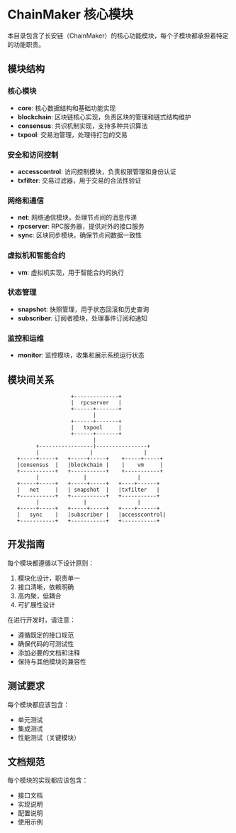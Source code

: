 # ChainMaker 核心模块

本目录包含了长安链（ChainMaker）的核心功能模块，每个子模块都承担着特定的功能职责。

## 模块结构

### 核心模块

- **core**: 核心数据结构和基础功能实现
- **blockchain**: 区块链核心实现，负责区块的管理和链式结构维护
- **consensus**: 共识机制实现，支持多种共识算法
- **txpool**: 交易池管理，处理待打包的交易

### 安全和访问控制

- **accesscontrol**: 访问控制模块，负责权限管理和身份认证
- **txfilter**: 交易过滤器，用于交易的合法性验证

### 网络和通信

- **net**: 网络通信模块，处理节点间的消息传递
- **rpcserver**: RPC服务器，提供对外的接口服务
- **sync**: 区块同步模块，确保节点间数据一致性

### 虚拟机和智能合约

- **vm**: 虚拟机实现，用于智能合约的执行

### 状态管理

- **snapshot**: 快照管理，用于状态回滚和历史查询
- **subscriber**: 订阅者模块，处理事件订阅和通知

### 监控和运维

- **monitor**: 监控模块，收集和展示系统运行状态

## 模块间关系

```
                    +--------------+
                    |  rpcserver   |
                    +------+-------+
                           |
                    +------+-------+
                    |   txpool     |
                    +------+-------+
                           |
         +-----------------)----------------+
         |                |                |
   +-----+-----+   +-----+-----+    +-----+-----+
   |consensus  |   |blockchain |    |    vm     |
   +-----------+   +-----------+    +-----------+
         |              |                |
   +-----+-----+   +-----+-----+   +----+------+
   |   net     |   | snapshot  |   |txfilter   |
   +-----------+   +-----------+   +-----------+
         |              |                |
   +-----+-----+   +-----+-----+   +----+------+
   |   sync    |   |subscriber |   |accesscontrol|
   +-----------+   +-----------+   +-----------+
```

## 开发指南

每个模块都遵循以下设计原则：
1. 模块化设计，职责单一
2. 接口清晰，依赖明确
3. 高内聚，低耦合
4. 可扩展性设计

在进行开发时，请注意：
- 遵循既定的接口规范
- 确保代码的可测试性
- 添加必要的文档和注释
- 保持与其他模块的兼容性

## 测试要求

每个模块都应该包含：
- 单元测试
- 集成测试
- 性能测试（关键模块）

## 文档规范

每个模块的实现都应该包含：
- 接口文档
- 实现说明
- 配置说明
- 使用示例

